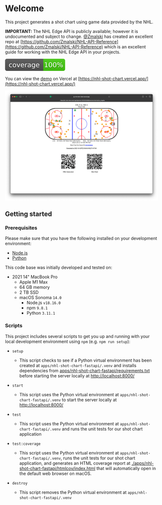 # Welcome

This project generates a shot chart using game data provided by the NHL.

**IMPORTANT:** The NHL Edge API is publicly available; however it is undocumented and subject to change. [@Zmalski](https://github.com/Zmalski) has created an excellent repo at [https://github.com/Zmalski/NHL-API-Reference](https://github.com/Zmalski/NHL-API-Reference) which is an excellent guide for working with the NHL Edge API in your projects.

![](./apps/nhl-shot-chart-fastapi/__screenshots__/coverage.svg)

You can view the [demo](https://nhl-shot-chart.vercel.app/) on Vercel at [https://nhl-shot-chart.vercel.app/](https://nhl-shot-chart.vercel.app/)

![](./apps/nhl-shot-chart-fastapi/__screenshots__/01.png)

## Getting started

### Prerequisites

Please make sure that you have the following installed on your development environment:

- [Node.js](https://nodejs.org/en)
- [Python](https://www.python.org)

This code base was initially developed and tested on:

- 2021 14" MacBook Pro
  - Apple M1 Max
  - 64 GB memory
  - 2 TB SSD
  - macOS Sonoma `14.0`
    - Node.js `v18.16.0`
    - npm `9.8.1`
    - Python `3.11.1`

### Scripts

This project includes several scripts to get you up and running with your local development environment using `npm` (e.g. `npm run setup`):

- `setup`
  - This script checks to see if a Python virtual environment has been created at `apps/nhl-shot-chart-fastapi/.venv` and installs dependencies from [apps/nhl-shot-chart-fastapi/requirements.txt](./apps/nhl-shot-chart-fastapi/requirements.txt) before starting the server locally at [http://localhost:8000/](http://localhost:8000/)

- `start`
  - This script uses the Python virtual environment at `apps/nhl-shot-chart-fastapi/.venv` to start the server locally at [http://localhost:8000/](http://localhost:8000/)

- `test`
  - This script uses the Python virtual environment at `apps/nhl-shot-chart-fastapi/.venv` and runs the unit tests for our shot chart application

- `test:coverage`
  - This script uses the Python virtual environment at `apps/nhl-shot-chart-fastapi/.venv`, runs the unit tests for our shot chart application, and generates an HTML coverage report at [./apps/nhl-shot-chart-fastapi/htmlcov/index.html](./apps/nhl-shot-chart-fastapi/htmlcov/index.html) that will automatically open in the default web browser on macOS.

- `destroy`
  - This script removes the Python virtual environment at `apps/nhl-shot-chart-fastapi/.venv`
